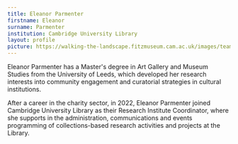 ```yaml
---
title: Eleanor Parmenter
firstname: Eleanor
surname: Parmenter
institution: Cambridge University Library
layout: profile
picture: https://walking-the-landscape.fitzmuseum.cam.ac.uk/images/team/EP_profile.JPG
---
```

Eleanor Parmenter has a Master's degree in Art Gallery and Museum Studies from the University of Leeds, which developed her research interests into community engagement and curatorial strategies in cultural institutions. 

After a career in the charity sector, in 2022, Eleanor Parmenter joined Cambridge University Library as their Research Institute Coordinator, where she supports in the administration, communications and events programming of collections-based research activities and projects at the Library. 
